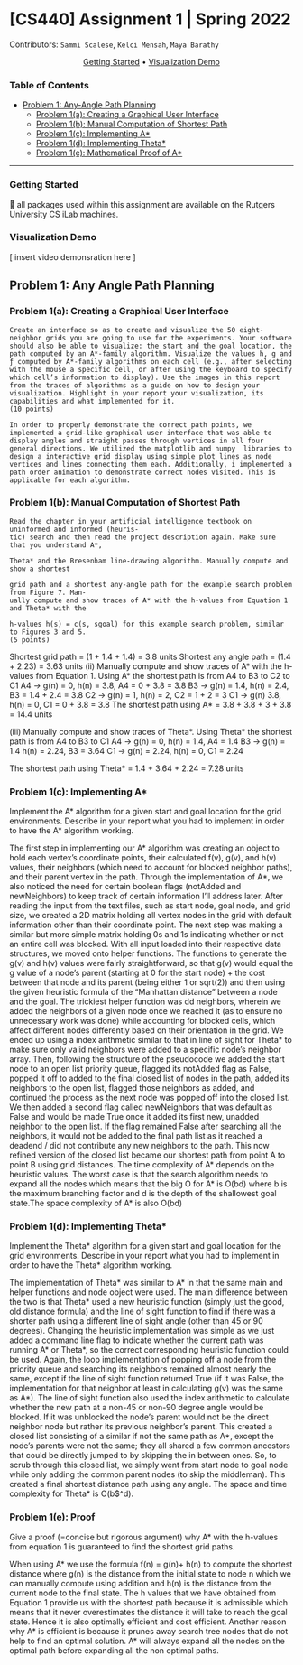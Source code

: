 # [CS440] Assignment 1 | Spring 2022
Contributors: `Sammi Scalese`, `Kelci Mensah`, `Maya Barathy`

<div align="center">

[Getting Started](#Getting-Started) • [Visualization Demo](#Visualization-Demo) </div>

### Table of Contents
- [Problem 1: Any-Angle Path Planning](#Problem-1:-Any-Angle-Path-Planning)
    - [Problem 1(a): Creating a Graphical User Interface](#Problem-1(a):-Creating-a-Graphical-User-Interface)
    - [Problem 1(b): Manual Computation of Shortest Path](#Problem-1(b):-Manual-Computation-of-Shortest-Path)
    - [Problem 1(c): Implementing A*](#)
    - [Problem 1(d): Implementing Theta*](#)
    - [Problem 1(e): Mathematical Proof of A*](#)

<hr>

### Getting Started
💋 all packages used within this assignment are available on the Rutgers University CS iLab machines.

### Visualization Demo
[ insert video demonsration here ]

## Problem 1: Any Angle Path Planning
### Problem 1(a): Creating a Graphical User Interface

```Text
Create an interface so as to create and visualize the 50 eight-neighbor grids you are going to use for the experiments. Your software should also be able to visualize: the start and the goal location, the path computed by an A*-family algorithm. Visualize the values h, g and ƒ computed by A*-family algorithms on each cell (e.g., after selecting with the mouse a specific cell, or after using the keyboard to specify which cell’s information to display). Use the images in this report from the traces of algorithms as a guide on how to design your visualization. Highlight in your report your visualization, its capabilities and what implemented for it.
(10 points)

In order to properly demonstrate the correct path points, we implemented a grid-like graphical user interface that was able to display angles and straight passes through vertices in all four general directions. We utilized the matplotlib and numpy  libraries to design a interactive grid display using simple plot lines as node vertices and lines connecting them each. Additionally, i implemented a path order animation to demonstrate correct nodes visited. This is applicable for each algorithm.
```

### Problem 1(b): Manual Computation of Shortest Path
```Text
Read the chapter in your artificial intelligence textbook on uninformed and informed (heuris-
tic) search and then read the project description again. Make sure that you understand A*,

Theta* and the Bresenham line-drawing algorithm. Manually compute and show a shortest

grid path and a shortest any-angle path for the example search problem from Figure 7. Man-
ually compute and show traces of A* with the h-values from Equation 1 and Theta* with the

h-values h(s) = c(s, sgoal) for this example search problem, similar to Figures 3 and 5.
(5 points)
``` 

Shortest grid path = (1 + 1.4 + 1.4) = 3.8 units 
Shortest any angle path = (1.4 + 2.23) = 3.63 units 
(ii) Manually compute and show traces of A* with the h-values from Equation 1. 
Using A* the shortest path is from A4 to B3 to C2 to C1
A4 -> g(n) = 0, h(n) = 3.8, A4 = 0 + 3.8 = 3.8
B3 -> g(n) = 1.4, h(n) = 2.4, B3 = 1.4 + 2.4 = 3.8 
C2 -> g(n) = 1, h(n) = 2, C2 = 1 + 2 = 3
C1 -> g(n) 3.8, h(n) = 0, C1 = 0 + 3.8 = 3.8
The shortest path using A* = 3.8 + 3.8 + 3 + 3.8 = 14.4 units

(iii) Manually compute and show traces of Theta*. 
Using Theta* the shortest path is from A4 to B3 to C1
A4 -> g(n) = 0, h(n) = 1.4, A4 = 1.4
B3 -> g(n) = 1.4 h(n) = 2.24, B3 = 3.64
C1 -> g(n) = 2.24, h(n) = 0, C1 = 2.24

The shortest path using Theta* = 1.4 + 3.64 + 2.24 = 7.28 units 




### Problem 1(c): Implementing A*

 Implement the A* algorithm for a given start and goal location for the grid environments. Describe in your report what you had to implement in order to have the A* algorithm working. 

The first step in implementing our A* algorithm was creating an object to hold each vertex’s coordinate points, their calculated f(v), g(v), and h(v) values, their neighbors (which need to account for blocked neighbor paths), and their parent vertex in the path. Through the implementation of A*, we also noticed the need for certain boolean flags (notAdded and newNeighbors) to keep track of certain information I’ll address later. After reading the input from the text files, such as start node, goal node, and grid size, we created a 2D matrix holding all vertex nodes in the grid with default information other than their coordinate point. The next step was making a similar but more simple matrix holding 0s and 1s indicating whether or not an entire cell was blocked. With all input loaded into their respective data structures, we moved onto helper functions. The functions to generate the g(v) and h(v) values were fairly straightforward, so that g(v) would equal the g value of a node’s parent (starting at 0 for the start node) + the cost between that node and its parent (being either 1 or sqrt(2)) and then using the given heuristic formula of the “Manhattan distance” between a node and the goal. The trickiest helper function was dd neighbors, wherein we added the neighbors of a given node once we reached it (as to ensure no unnecessary work was done) while accounting for blocked cells, which affect different nodes differently based on their orientation in the grid. We ended up using a index arithmetic similar to that in line of sight for Theta* to make sure only valid neighbors were added to a specific node’s neighbor array. Then, following the structure of the pseudocode we added the start node to an open list priority queue, flagged its notAdded flag as False, popped it off to added to the final closed list of nodes in the path, added its neighbors to the open list, flagged those neighbors as added, and continued the process as the next node was popped off into the closed list. We then added a second flag called newNeighbors that was default as False and would be made True once it added its first new, unadded neighbor to the open list. If the flag remained False after searching all the neighbors, it would not be added to the final path list as it reached a deadend / did not contribute any new neighbors to the path. This now refined version of the closed list became our shortest path from point A to point B using grid distances. The time complexity of A* depends on the heuristic values. The worst case is that the search algorithm needs to expand all the nodes which means that the big O for A* is O(bd) where b is the maximum branching factor and d is the depth of the shallowest goal state.The space complexity of A* is also O(bd)


### Problem 1(d): Implementing Theta*
 Implement the Theta* algorithm for a given start and goal location for the grid environments. Describe in your report what you had to implement in order to have the Theta* algorithm working.

The implementation of Theta* was similar to A* in that the same main and helper functions and node object were used. The main difference between the two is that Theta* used a new heuristic function (simply just the good, old distance formula) and the line of sight function to find if there was a shorter path using a different line of sight angle (other than 45 or 90 degrees). Changing the heuristic implementation was simple as we just added a command line flag to indicate whether the current path was running A* or Theta*, so the correct corresponding heuristic function could be used. Again, the loop implementation of popping off a node from the priority queue and searching its neighbors remained almost nearly the same, except if the line of sight function returned True (if it was False, the implementation for that neighbor at least in calculating g(v) was the same as A*). The line of sight function also used the index arithmetic to calculate whether the new path at a non-45 or non-90 degree angle would be blocked. If it was unblocked the node’s parent would not be the direct neighbor node but rather its previous neighbor’s parent. This created a closed list consisting of a similar if not the same path as A*, except the node’s parents were not the same; they all shared a few common ancestors that could be directly jumped to by skipping the in between ones. So, to scrub through this closed list, we simply went from start node to goal node while only adding the common parent nodes (to skip the middleman). This created a final shortest distance path using any angle. The space and time complexity for Theta* is O(b$^d). 

### Problem 1(e): Proof
 Give a proof (=concise but rigorous argument) why A* with the h-values from equation 1 is guaranteed to find the shortest grid paths. 

When using A* we use the formula f(n) = g(n)+ h(n) to compute the shortest distance where g(n) is the distance from the initial state to node n which we can manually compute using addition and h(n) is the distance from the current node to the final state. The h values that we have obtained from Equation 1 provide us with the shortest path because it is admissible which means that it never overestimates the distance it will take to reach the goal state. Hence it is also optimally efficient and cost efficient. Another reason why A* is efficient is because it prunes away search tree nodes that do not help to find an optimal solution. A* will always expand all the nodes on the optimal path before expanding all the non optimal paths.

